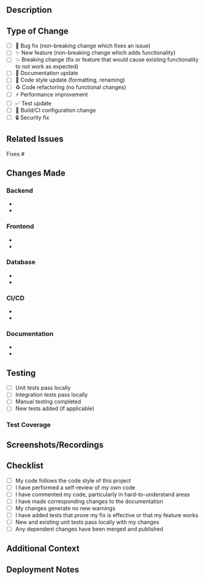 ## Description

<!-- Provide a clear and concise description of what this PR does -->

## Type of Change

<!-- Please check the one that applies to this PR using "x". -->

- [ ] 🐛 Bug fix (non-breaking change which fixes an issue)
- [ ] ✨ New feature (non-breaking change which adds functionality)
- [ ] 💥 Breaking change (fix or feature that would cause existing functionality to not work as expected)
- [ ] 📝 Documentation update
- [ ] 🎨 Code style update (formatting, renaming)
- [ ] ♻️ Code refactoring (no functional changes)
- [ ] ⚡ Performance improvement
- [ ] ✅ Test update
- [ ] 🔧 Build/CI configuration change
- [ ] 🔒 Security fix

## Related Issues

<!-- Link related issues here. Use keywords like "Fixes #123", "Closes #456", "Relates to #789" -->

Fixes #

## Changes Made

<!-- List the specific changes made in this PR -->

### Backend
- 
- 

### Frontend
- 
- 

### Database
- 
- 

### CI/CD
- 
- 

### Documentation
- 
- 

## Testing

<!-- Describe the tests you ran to verify your changes -->

- [ ] Unit tests pass locally
- [ ] Integration tests pass locally
- [ ] Manual testing completed
- [ ] New tests added (if applicable)

### Test Coverage

<!-- If applicable, describe the test coverage -->

## Screenshots/Recordings

<!-- If applicable, add screenshots or recordings to help explain your changes -->

## Checklist

<!-- Check all that apply using "x" -->

- [ ] My code follows the code style of this project
- [ ] I have performed a self-review of my own code
- [ ] I have commented my code, particularly in hard-to-understand areas
- [ ] I have made corresponding changes to the documentation
- [ ] My changes generate no new warnings
- [ ] I have added tests that prove my fix is effective or that my feature works
- [ ] New and existing unit tests pass locally with my changes
- [ ] Any dependent changes have been merged and published

## Additional Context

<!-- Add any other context about the PR here -->

## Deployment Notes

<!-- Any special notes for deployment? Database migrations, environment variables, etc. -->
